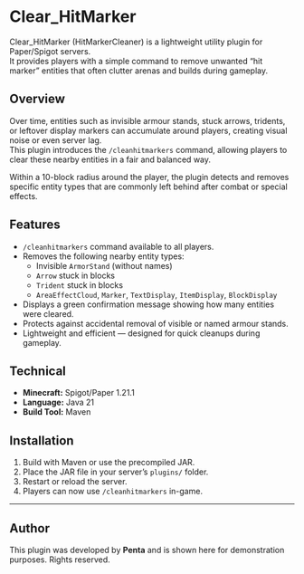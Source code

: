 # Clear_HitMarker

Clear_HitMarker (HitMarkerCleaner) is a lightweight utility plugin for Paper/Spigot servers.  
It provides players with a simple command to remove unwanted “hit marker” entities that often clutter arenas and builds during gameplay.

## Overview
Over time, entities such as invisible armour stands, stuck arrows, tridents, or leftover display markers can accumulate around players, creating visual noise or even server lag.  
This plugin introduces the `/cleanhitmarkers` command, allowing players to clear these nearby entities in a fair and balanced way.  

Within a 10-block radius around the player, the plugin detects and removes specific entity types that are commonly left behind after combat or special effects.

## Features
- `/cleanhitmarkers` command available to all players.  
- Removes the following nearby entity types:  
  - Invisible `ArmorStand` (without names)  
  - `Arrow` stuck in blocks  
  - `Trident` stuck in blocks  
  - `AreaEffectCloud`, `Marker`, `TextDisplay`, `ItemDisplay`, `BlockDisplay`  
- Displays a green confirmation message showing how many entities were cleared.  
- Protects against accidental removal of visible or named armour stands.  
- Lightweight and efficient — designed for quick cleanups during gameplay.

## Technical
- **Minecraft:** Spigot/Paper 1.21.1  
- **Language:** Java 21  
- **Build Tool:** Maven  

## Installation
1. Build with Maven or use the precompiled JAR.  
2. Place the JAR file in your server’s `plugins/` folder.  
3. Restart or reload the server.  
4. Players can now use `/cleanhitmarkers` in-game.  

---

## Author
This plugin was developed by **Penta** and is shown here for demonstration purposes. Rights reserved.
